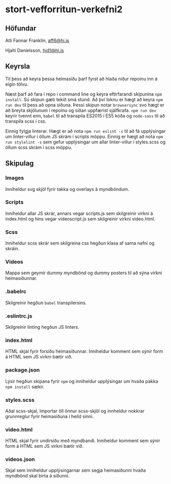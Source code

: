 # stort-vefforritun-verkefni2

## Höfundar

Atli Fannar Franklín, aff6@hi.is

Hjalti Daníelsson, hjd1@hi.is

## Keyrsla

Til þess að keyra þessa heimasíðu þarf fyrst að hlaða niður repoinu inn á eigin tölvu.

Næst þarf að fara í repo í command line og keyra eftirfarandi skipunina `npm install`. Sú skipun gæti tekið smá stund. Að því loknu er hægt að keyra `npm run dev` til þess að opna síðuna. Þessi skipun notar `browsersync` svo hægt er að breyta skjölunum í repoinu og síðan uppfærist sjálfkrafa. `npm run dev` keyrir tvennt enn, `babel` til að transpila ES2015 í ES5 kóða og `node-sass` til að transpila scss í css.

Einnig fylgja linterar. Hægt er að nota `npm run eslint -s` til að fá upplýsingar um linter-villur í öllum JS skrám í scripts möppu. Einnig er hægt að nota `npm run stylelint -s` sem gefur upplýsingar um allar linter-villur í styles.scss og öllum scss skrám í scss möppu.

## Skipulag

### Images

Inniheldur svg skjöl fyrir takka og overlays á myndböndum.

### Scripts

Inniheldur allar JS skrár, annars vegar scripts.js sem skilgreinir virkni á index.html og hins vegar videoscript.js sem skilgreinir virkni video.html.

### Scss

Inniheldur scss skrár sem skilgreina css hegðun klasa af sama nafni og skráin.

### Videos

Mappa sem geymir dummy myndbönd og dummy posters til að sýna virkni heimasíðunnar.

### .babelrc

Skilgreinir hegðun `babel` transpilersins.

### .eslintrc.js

Skilgreinir linting hegðun JS linters.

### index.html

HTML skjal fyrir forsíðu heimasíðunnar. Inniheldur komment sem sýnir form á HTML sem JS virkni bætir við.

### package.json

Lýsir hegðun skipana fyrir `npm` og inniheldur upplýsingar um hvaða pakka `npm install` sækir.

### styles.scss

Aðal scss-skjal, Importar öll önnur scss-skjöl og innheldur nokkrar grunnreglur fyrir heimasíðuna í heild sinni.

### video.html

HTML skjal fyrir undirsíðu með myndbandi. Inniheldur komment sem sýnir form á HTML sem JS virkni bætir við.

### videos.json

Skjal sem inniheldur upplýsingarnar sem segja heimasíðunni hvaða myndbönd skal birta á síðunni.
